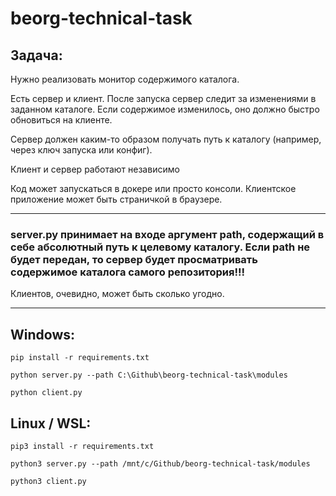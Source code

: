 # beorg-technical-task

## Задача:
Нужно реализовать монитор содержимого каталога.

Есть сервер и клиент. После запуска сервер следит за изменениями в заданном каталоге.  Если содержимое изменилось, оно должно быстро обновиться на клиенте.

Сервер должен каким-то образом получать путь к каталогу (например, через ключ запуска или конфиг). 

Клиент и сервер работают независимо

Код может запускаться в докере или просто консоли. Клиентское приложение может быть страничкой в браузере.

---

### server.py принимает на входе аргумент path, содержащий в себе абсолютный путь к целевому каталогу. Если path не будет передан, то сервер будет просматривать содержимое каталога самого репозитория!!!

Клиентов, очевидно, может быть сколько угодно. 

---

## Windows:
```
pip install -r requirements.txt
```
```
python server.py --path C:\Github\beorg-technical-task\modules
```
```
python client.py
```
## Linux / WSL:
```
pip3 install -r requirements.txt
```
```
python3 server.py --path /mnt/c/Github/beorg-technical-task/modules
```
```
python3 client.py
```